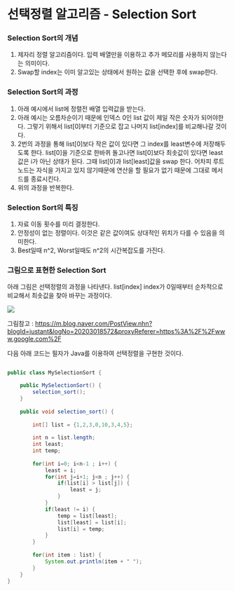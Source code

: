 # 선택정렬 알고리즘 - Selection Sort


### Selection Sort의 개념


1. 제자리 정렬 알고리즘이다. 입력 배열만을 이용하고 추가 메모리를 사용하지 않는다는 의미이다.
2. Swap할 index는 이미 알고있는 상태에서 원하는 값을 선택한 후에 swap한다.


### Selection Sort의 과정


1. 아래 예시에서 list에 정렬전 배열 입력값을 받는다.
2. 아래 예시는 오름차순이기 때문에 인덱스 0인 list 값이 제일 작은 숫자가 되어야한다. 그렇기 위해서 list[0]부터 기준으로 잡고 나머지 list[index]를 비교해나갈 것이다.
3. 2번의 과정을 통해 list[0]보다 작은 값이 있다면 그 index를 least변수에 저장해두도록 한다.  list[0]을 기준으로 한바퀴 돌고나면 list[0]보다 최솟값이 있다면 least값은 i가 아닌 상태가 된다. 그때 list[0]과 list[least]값을 swap 한다.
    어차피 루트노드는 자식을 가지고 있지 않기때문에 연산을 할 필요가 없기 때문에 그대로 메서드를 종료시킨다.
4. 위의 과정을 반복한다.


### Selection Sort의 특징


1. 자료 이동 횟수를 미리 결정한다.
2. 안정성이 없는 정렬이다. 이것은 같은 값이여도 상대적인 위치가 다를 수 있음을 의미한다.
3. Best일때 n^2, Worst일때도 n^2의 시간복잡도를 가진다.


### 그림으로 표현한 Selection Sort

아래 그림은 선택정렬의 과정을 나타낸다. list[index] index가 0일때부터 순차적으로 비교해서 최솟값을 찾아 바꾸는 과정이다.

![](https://mblogthumb-phinf.pstatic.net/20140128_73/justant_1390835759169oepXz_PNG/1.png?type=w2)

그림참고 : https://m.blog.naver.com/PostView.nhn?blogId=justant&logNo=20203018572&proxyReferer=https%3A%2F%2Fwww.google.com%2F

다음 아래 코드는 필자가 Java를 이용하여 선택정렬을 구현한 것이다. 


```java

public class MySelectionSort {

    public MySelectionSort() {
        selection_sort();
    }
    
    public void selection_sort() {
        
        int[] list = {1,2,3,0,10,3,4,5};
        
        int n = list.length;
        int least;
        int temp;
        
        for(int i=0; i<n-1 ; i++) {
            least = i;
            for(int j=i+1; j<n ; j++) {
                if(list[i] > list[j]) {
                    least = j;
                }
            }
            if(least != i) {
                temp = list[least];
                list[least] = list[i];
                list[i] = temp;
            }
        }
        
        for(int item : list) {
            System.out.println(item + " ");
        }
    }
}

```

